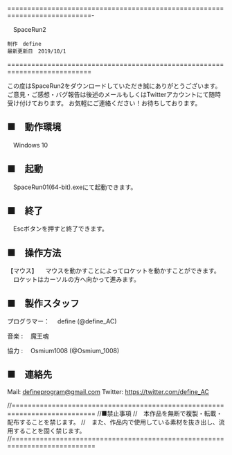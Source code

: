 ﻿===========================================================================-

　SpaceRun2

	制作　define
	最新更新日　2019/10/1

===========================================================================

この度はSpaceRun2をダウンロードしていただき誠にありがとうございます。
ご意見・ご感想・バグ報告は後述のメールもしくはTwitterアカウントにて随時受け付けております。
お気軽にご連絡ください！お待ちしております。



■　動作環境
---------------------------------------------------------------
　Windows 10

■　起動
---------------------------------------------------------------
　SpaceRun01(64-bit).exeにて起動できます。

■　終了
---------------------------------------------------------------
　Escボタンを押すと終了できます。


■　操作方法
---------------------------------------------------------------
【マウス】
　マウスを動かすことによってロケットを動かすことができます。
　ロケットはカーソルの方へ向かって進みます。
　

■　製作スタッフ
---------------------------------------------------------------

プログラマー：
　define (@define_AC)

音楽 :
　魔王魂

協力 :
　Osmium1008 (@Osmium_1008)


■　連絡先
---------------------------------------------------------------
Mail: defineprogram@gmail.com
Twitter: https://twitter.com/define_AC


//===========================================================================
//■禁止事項
//　本作品を無断で複製・転載・配布することを禁じます。
//　また、作品内で使用している素材を抜き出し、流用することを固く禁じます。
//===========================================================================